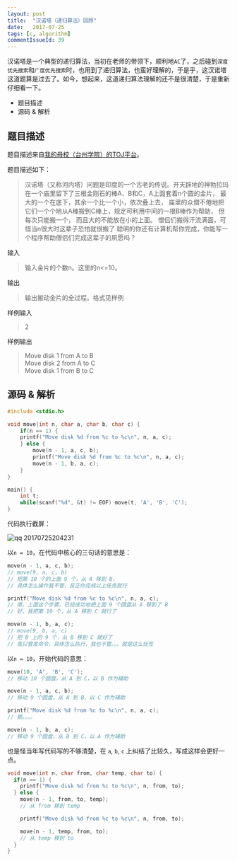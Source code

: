 ```yaml
---
layout: post
title:  "汉诺塔（递归算法）回顾"
date:   2017-07-25
tags: [c, algorithm]
commentIssueId: 39
---
```


汉诺塔是一个典型的递归算法，当初在老师的带领下，顺利地`AC`了，之后碰到`深度优先搜索`和`广度优先搜索`时，也用到了递归算法，也蛮好理解的，于是乎，这汉诺塔这道题算是过去了。如今，想起来，这道递归算法理解的还不是很清楚，于是重新仔细看一下。
* 题目描述
* 源码 & 解析


## 题目描述
题目描述来自[我的母校（台州学院）的TOJ平台](http://acm.tzc.edu.cn/acmhome/problemdetail.do?&method=showdetail&id=1483)。

题目描述如下：
> 汉诺塔（又称河内塔）问题是印度的一个古老的传说。开天辟地的神勃拉玛在一个庙里留下了三根金刚石的棒A、B和C，A上面套着n个圆的金片， 最大的一个在底下，其余一个比一个小，依次叠上去， 庙里的众僧不倦地把它们一个个地从A棒搬到C棒上，规定可利用中间的一根B棒作为帮助， 但每次只能搬一个， 而且大的不能放在小的上面。 僧侣们搬得汗流满面，可惜当n很大时这辈子恐怕就很搬了
聪明的你还有计算机帮你完成，你能写一个程序帮助僧侣们完成这辈子的夙愿吗？

输入
> 输入金片的个数n。这里的n<=10。

输出
> 输出搬动金片的全过程。格式见样例

样例输入
> 2

样例输出
> Move disk 1 from A to B<br>
Move disk 2 from A to C<br>
Move disk 1 from B to C

## 源码 & 解析

```c
#include <stdio.h>

void move(int n, char a, char b, char c) {
	if(n == 1) {
    printf("Move disk %d from %c to %c\n", n, a, c);
	} else {
		move(n - 1, a, c, b);
		printf("Move disk %d from %c to %c\n", n, a, c);
		move(n - 1, b, a, c);
	}
}

main() {
	int t;
	while(scanf("%d", &t) != EOF) move(t, 'A', 'B', 'C');
}
```

代码执行截屏：

![qq 20170725204231](https://user-images.githubusercontent.com/7157346/28572808-1a3226da-717b-11e7-825e-de4f40f0097f.png)


以`n = 10`，在代码中核心的三句话的意思是：

```c
move(n - 1, a, c, b);
// move(9, a, c, b)
// 把第 10 个的上面 9 个，从 A 移到 B，
// 具体怎么操作我不管，反正你完成以上任务就行

printf("Move disk %d from %c to %c\n", n, a, c);
// 嗯，上面这个步骤，已经成功地把上面 9 个圆盘从 A 移到了 B
// 好，我把第 10 个，从 A 移到 C 就行了

move(n - 1, b, a, c);
// move(9, b, a, c)
// 把 B 上的 9 个，从 B 移到 C 就好了
// 我只管发命令，具体怎么执行，我也不管。。。就是这么任性
```

以`n = 10`，开始代码的意思：

```c
move(10, 'A', 'B', 'C');
// 移动 10 个圆盘，从 A 到 C，以 B 作为辅助

move(n - 1, a, c, b);
// 移动 9 个圆盘，从 A 到 B，以 C 作为辅助

printf("Move disk %d from %c to %c\n", n, a, c);
// 额。。。。

move(n - 1, b, a, c);
// 移动 9 个圆盘，从 B 到 C，以 A 作为辅助
```

也是怪当年写代码写的不够清楚，在 `a`, `b`, `c` 上纠结了比较久，写成这样会更好一点。

```c
void move(int n, char from, char temp, char to) {
  if(n == 1) {
    printf("Move disk %d from %c to %c\n", n, from, to);
  } else {
    move(n - 1, from, to, temp);
    // 从 from 移到 temp

    printf("Move disk %d from %c to %c\n", n, from, to);

    move(n - 1, temp, from, to);
    // 从 temp 移到 to
  }
}
```
